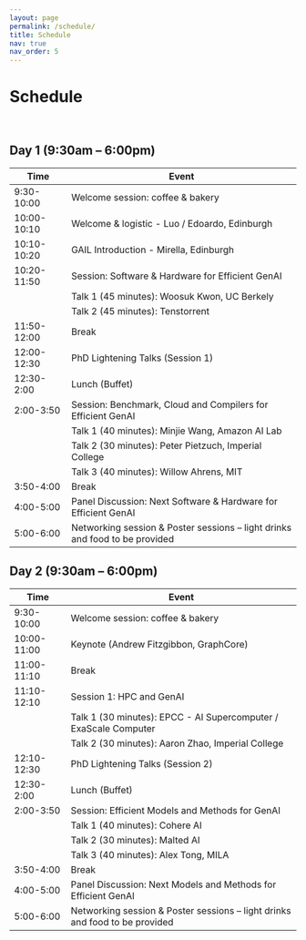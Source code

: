 ```yaml
---
layout: page
permalink: /schedule/
title: Schedule
nav: true
nav_order: 5
---
```

# Schedule

<br>

## Day 1 (9:30am – 6:00pm)

| Time        | Event                                      |
|-------------|--------------------------------------------|
| 9:30-10:00  | Welcome session: coffee & bakery           |
| 10:00-10:10 | Welcome & logistic - Luo / Edoardo, Edinburgh |
| 10:10-10:20 | GAIL Introduction - Mirella, Edinburgh     |
| 10:20-11:50 | Session: Software & Hardware for Efficient GenAI |
|             | Talk 1 (45 minutes): Woosuk Kwon, UC Berkely |
|             | Talk 2 (45 minutes): Tenstorrent            |
| 11:50-12:00 | Break                                      |
| 12:00-12:30 | PhD Lightening Talks (Session 1)            |
| 12:30-2:00  | Lunch (Buffet)                             |
| 2:00-3:50   | Session: Benchmark, Cloud and Compilers for Efficient GenAI |
|             | Talk 1 (40 minutes): Minjie Wang, Amazon AI Lab |
|             | Talk 2 (30 minutes): Peter Pietzuch, Imperial College |
|             | Talk 3 (40 minutes): Willow Ahrens, MIT     |
| 3:50-4:00   | Break                                      |
| 4:00-5:00   | Panel Discussion: Next Software & Hardware for Efficient GenAI |
| 5:00-6:00   | Networking session & Poster sessions – light drinks and food to be provided |

## Day 2 (9:30am – 6:00pm)

| Time        | Event                                      |
|-------------|--------------------------------------------|
| 9:30-10:00  | Welcome session: coffee & bakery           |
| 10:00-11:00 | Keynote (Andrew Fitzgibbon, GraphCore)     |
| 11:00-11:10 | Break                                      |
| 11:10-12:10 | Session 1: HPC and GenAI                   |
|             | Talk 1 (30 minutes): EPCC - AI Supercomputer / ExaScale Computer |
|             | Talk 2 (30 minutes): Aaron Zhao, Imperial College |
| 12:10-12:30 | PhD Lightening Talks (Session 2)            |
| 12:30-2:00  | Lunch (Buffet)                             |
| 2:00-3:50   | Session: Efficient Models and Methods for GenAI |
|             | Talk 1 (40 minutes): Cohere AI              |
|             | Talk 2 (30 minutes): Malted AI              |
|             | Talk 3 (40 minutes): Alex Tong, MILA        |
| 3:50-4:00   | Break                                      |
| 4:00-5:00   | Panel Discussion: Next Models and Methods for Efficient GenAI |
| 5:00-6:00   | Networking session & Poster sessions – light drinks and food to be provided |